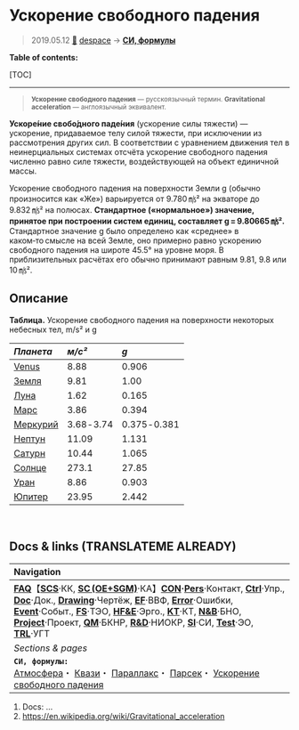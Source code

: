 # Ускорение свободного падения
> 2019.05.12 [🚀](../index/index.md) [despace](index.md) → **[СИ, формулы](si.md)**

**Table of contents:**

[TOC]

---

> <small>**Ускорение свободного падения** — русскоязычный термин. **Gravitational acceleration** — англоязычный эквивалент.</small>

**Ускоре́ние свобо́дного паде́ния** (ускорение силы тяжести) — ускорение, придаваемое телу силой тяжести, при исключении из рассмотрения других сил. В соответствии с уравнением движения тел в неинерциальных системах отсчёта ускорение свободного падения численно равно силе тяжести, воздействующей на объект единичной массы.

Ускорение свободного падения на поверхности Земли g (обычно произносится как «Же») варьируется от 9.780 ㎧² на экваторе до 9.832 ㎧² на полюсах. **Стандартное («нормальное») значение, принятое при построении систем единиц, составляет g = 9.80665 ㎧².** Стандартное значение g было определено как «среднее» в каком‑то смысле на всей Земле, оно примерно равно ускорению свободного падения на широте 45.5° на уровне моря. В приблизительных расчётах его обычно принимают равным 9.81, 9.8 или 10 ㎧².



## Описание

**Таблица.** Ускорение свободного падения на поверхности некоторых небесных тел, m/s² и g

|*Планета*|*м/с²*|*g*|
|:-|:-|:-|
|[Venus](venus.md)|8.88|0.906|
|[Земля](earth.md)|9.81|1.00|
|[Луна](moon.md)|1.62|0.165|
|[Марс](mars.md)|3.86|0.394|
|[Меркурий](mercury.md)|3.68 ‑ 3.74|0.375 ‑ 0.381|
|[Нептун](neptune.md)|11.09|1.131|
|[Сатурн](saturn.md)|10.44|1.065|
|[Солнце](sun.md)|273.1|27.85|
|[Уран](uranus.md)|8.86|0.903|
|[Юпитер](jupiter.md)|23.95|2.442|



<p style="page-break-after:always"> </p>

## Docs & links (TRANSLATEME ALREADY)
|Navigation|
|:-|
|**[FAQ](faq.md)**【**[SCS](scs.md)**·КК, **[SC (OE+SGM)](sc.md)**·КА】**[CON](contact.md)·[Pers](person.md)**·Контакт, **[Ctrl](control.md)**·Упр., **[Doc](doc.md)**·Док., **[Drawing](drawing.md)**·Чертёж, **[EF](ef.md)**·ВВФ, **[Error](error.md)**·Ошибки, **[Event](event.md)**·Событ., **[FS](fs.md)**·ТЭО, **[HF&E](hfe.md)**·Эрго., **[KT](kt.md)**·КТ, **[N&B](nnb.md)**·БНО, **[Project](project.md)**·Проект, **[QM](qm.md)**·БКНР, **[R&D](rnd.md)**·НИОКР, **[SI](si.md)**·СИ, **[Test](test.md)**·ЭО, **[TRL](trl.md)**·УГТ|
|*Sections & pages*|
|**`СИ, формулы:`**<br> [Атмосфера](atmosphere.md)・ [Квази](quasi.md)・ [Параллакс](parallax.md)・ [Парсек](parsec.md)・ [Ускорение свободного падения](g.md)|

   1. Docs: …
   1. <https://en.wikipedia.org/wiki/Gravitational_acceleration>
